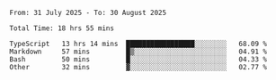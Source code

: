 <!--START_SECTION:waka-->

```abap
From: 31 July 2025 - To: 30 August 2025

Total Time: 18 hrs 55 mins

TypeScript   13 hrs 14 mins  █████████████████░░░░░░░░   68.09 %
Markdown     57 mins         █▒░░░░░░░░░░░░░░░░░░░░░░░   04.91 %
Bash         50 mins         █░░░░░░░░░░░░░░░░░░░░░░░░   04.33 %
Other        32 mins         ▓░░░░░░░░░░░░░░░░░░░░░░░░   02.77 %
```

<!--END_SECTION:waka-->
